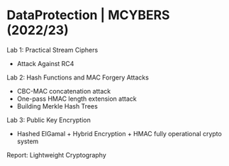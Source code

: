# DataProtection | MCYBERS (2022/23)

Lab 1: Practical Stream Ciphers
- Attack Against RC4

Lab 2: Hash Functions and MAC Forgery Attacks
- CBC-MAC concatenation attack
- One-pass HMAC length extension attack
- Building Merkle Hash Trees

Lab 3: Public Key Encryption
- Hashed ElGamal + Hybrid Encryption + HMAC fully operational crypto system

Report: Lightweight Cryptography
